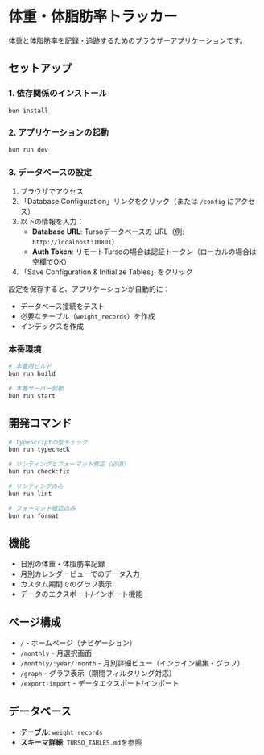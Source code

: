 # 体重・体脂肪率トラッカー

体重と体脂肪率を記録・追跡するためのブラウザーアプリケーションです。

## セットアップ

### 1. 依存関係のインストール

```bash
bun install
```

### 2. アプリケーションの起動

```bash
bun run dev
```

### 3. データベースの設定

1. ブラウザでアクセス
2. 「Database Configuration」リンクをクリック（または `/config` にアクセス）
3. 以下の情報を入力：
   - **Database URL**: Tursoデータベースの URL（例: `http://localhost:10801`）
   - **Auth Token**: リモートTursoの場合は認証トークン（ローカルの場合は空欄でOK）
4. 「Save Configuration & Initialize Tables」をクリック

設定を保存すると、アプリケーションが自動的に：
- データベース接続をテスト
- 必要なテーブル（`weight_records`）を作成
- インデックスを作成

### 本番環境

```bash
# 本番用ビルド
bun run build

# 本番サーバー起動
bun run start
```

## 開発コマンド

```bash
# TypeScriptの型チェック
bun run typecheck

# リンティングとフォーマット修正（必須）
bun run check:fix

# リンティングのみ
bun run lint

# フォーマット確認のみ  
bun run format
```

## 機能

- 日別の体重・体脂肪率記録
- 月別カレンダービューでのデータ入力
- カスタム期間でのグラフ表示
- データのエクスポート/インポート機能

## ページ構成

- `/` - ホームページ（ナビゲーション）
- `/monthly` - 月選択画面
- `/monthly/:year/:month` - 月別詳細ビュー（インライン編集・グラフ）
- `/graph` - グラフ表示（期間フィルタリング対応）
- `/export-import` - データエクスポート/インポート

## データベース
 
- **テーブル**: `weight_records`
- **スキーマ詳細**: `TURSO_TABLES.md`を参照
